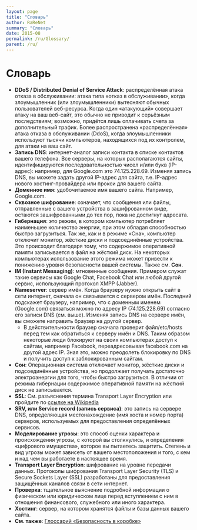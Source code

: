 ```yaml
---
layout: page
title: "Словарь"
author: RaReNet
summary: "Словарь"
date: 2015-08
permalink: /ru/Glossary/
parent: /ru/
---
```


# Словарь

- **DDoS / Distributed Denial of Service Attack**: распределённая атака отказа в обслуживании: атака типа «отказ в обслуживании», когда злоумышленник (или злоумышленники) вытесняют обычных пользователей веб-ресурса. Когда один «атакующий» совершает атаку на ваш веб-сайт, это обычно не приводит к серьёзным последствиям; возможно, придётся лишь оплачивать счета за дополнительный трафик. Более распространена «распределённая» атака отказа в обслуживании (DdoS), когда злоумышленники используют тысячи компьютеров, находящихся под их контролем, для атаки на ваш сайт.
- **Запись DNS**: интернет-аналог записи контакта в списке контактов вашего телефона. Все серверы, на которых располагаются сайты, идентифицируются последовательностью чисел и/или букв (IP-адрес): например, для Google.com это 74.125.228.69. Изменяя запись DNS, вы можете задать другой IP-адрес для сайта, т.е. IP-адрес нового хостинг-провайдера или прокси для вашего сайта.
- **Доменное имя**: удобочитаемое имя вашего сайта. Например, Google.com.
- **Сквозное шифрование**: означает, что сообщения или файлы, отправленные с вашего устройства в зашифрованном виде, остаются зашифрованными до тех пор, пока не достигнут адресата.
- **Гибернация**: это режим, в котором компьютер потребляет наименьшее количество энергии, при этом обладая способностью быстро загрузиться. Так же, как и в режиме «Сна», компьютер отключит монитор, жёсткие диски и подсоединённые устройства. Это происходит благодаря тому, что содержимое оперативной памяти записывается в файл на жёсткий диск. На некоторых компьютерах использование этого режима может привести к понижению уровня безопасности вашей системы. Также см. **Сон**.
- **IM (Instant Messaging)**: мгновенные сообщения. Примером служат такие сервисы как Google Chat, Facebook Chat или любой другой сервис, использующий протокол XMPP (Jabber).
- **Nameserver**: сервер имён. Когда браузеру нужно открыть сайт в сети интернет, сначала он связывается с сервером имён. Последний подскажет браузеру, например, что с доменным именем (Google.com) связаться можно по адресу IP (74.125.228.69) согласно его записи DNS (см. выше). Изменяя запись DNS на сервере имён, вы сможете направить браузер на другой сервер.
    - В действительности браузер сначала проверит файл/etc/hosts перед тем как обратиться к серверу имён и DNS. Таким образом некоторые люди  блокируют на своих компьютерах доступ к сайтам, например Facebook, переадресовывая facebook.com на другой адрес IP. Зная это, можно преодолеть блокировку по DNS и получить доступ к заблокированным сайтам.
- **Сон**: Операционная система отключает монитор, жёсткие диски и подсоединённые устройства, но продолжает получать достаточно электроэнергии для того, чтобы быстро загрузиться. В отличии от режима гибернации содержимое оперативной памяти на жёсткий диск не записывается.
- **SSL**:  См. разъяснения термина Transport Layer Encryption или пройдите по [ссылке на Wikipedia](https://ru.wikipedia.org/wiki/TLS)
- **SRV, или Service record (запись сервиса)**: это запись на сервере DNS, определяющая местонахождение (имя хоста и номер порта) серверов, используемых для предоставления определённых сервисов.
- **Моделирование угрозы**: это способ оценки характера и происхождения  угрозы, с которой вы столкнулись, и определения «цифрового имущества», которое вы пытаетесь защитить. Степень и вид угрозы может зависеть от вашего местоположения и того, с кем и над чем вы работаете в настоящее время.
- **Transport Layer Encryption**: шифрование на уровне передачи данных. Протоколы шифрования Transport Layer Security (TLS) и Secure Sockets Layer (SSL) разработаны для предоставления защищённых каналов связи в сети интернет.
- **Проверка**: тщательное выяснение подробной информации о физическом или юридическом лице перед вступлением с ним в отношения финансового, служебного или иного характера.
- **Хостинг**: сервер, на котором хранятся файлы и базы данных вашего сайта.
- **См. также**: [Глоссарий «Безопасность в коробке»](https://securityinabox.org/ru/glossary)
